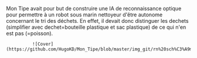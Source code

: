 Mon Tipe avait pour but de construire une IA de reconnaissance optique pour permettre à un robot sous marin nettoyeur d'être autonome concernant le tri
des déchets. En effet, il devait donc distinguer les dechets (simplifier avec dechet=bouteille plastique et sac plastique) de ce qui n'en est pas (=poisson).


              ![Cover](https://github.com/HugoKD/Mon_Tipe/blob/master/img_git/rn%20sch%C3%A9ma.PNG)
